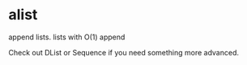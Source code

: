 # alist
append lists. lists with O(1) append

Check out DList or Sequence if you need something more advanced.
